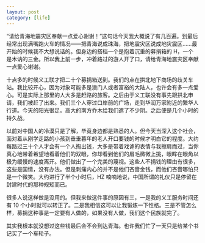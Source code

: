 ```yaml
---
layout: post
category: [life]
---
```


“请给青海地震灾区奉献一点爱心谢谢！”这句话今天我大概说了有几百遍。到最后经常出现满嘴跑火车的情况——把青海说成珠海，把地震灾区说成地灾震区……最开始的时候我不大想说话的。但身边的搭档一个是抱着沉重的募捐箱的 H，一个是木讷的三金。所以我上前一步，冲着路过的游人开了口，请给青海地震灾区奉献一点爱心谢谢。

十点多的时候义工联才把二十个募捐箱送到。我们的点在拱北地下商场的歧关车站。我比较开心，因为对象可能多是澳门人或者富裕的大陆人，也许会有多一点爱心。可是实际上那里的人大多是赶路的旅客。之后由于义工联没有事先跟拱北申请，我们被赶了出来。我们三个人穿过口岸前的广场，走到华润万家附近的繁华人行道。今天的阳光很足。高大的南方乔木给我们遮了不少阴。之后便是几个小时的持久战。

以前对中国人的冷漠只是了解，毕竟身边都是熟悉的人。但今天当深入这个社会，面对着从刚学走路的小孩到垂垂暮年的老人开口要钱的时候才明白它的程度。大约每路过三十个人才会有一个人掏出钱，大多是带着戏谑的表情与我擦肩而过，当你真心地带着希望地看着他们的双眼，你却看到他们的眉毛微微上挑，眼眸在眼角以极为缓慢的速度离开。他们做出了一个完美的蔑视。这些人不捐钱的理由有很多，这些是国情，没有办法。但是刺痛内心的并不是他们吝啬金钱，而他们吝啬哪怕只是一个微笑。大约进行了半个小时后，HZ 喃喃地说，中国所谓的礼仪只是停留在封建时代的那种规矩而已。

很多人说这样做是没用的。但我来做这件事的原因有三，一是我的义工服务时间还有 10 个小时就可以转正了。二是我相信这可以让我锻炼一下性格。三是不管怎么样，募捐这种事是一定要有人做的，如果没有人做，我们这个民族就完了。

其实我根本就没想过这些钱最后会不会到达青海。也许我们忙了一天只是给某个书记买了一个车轮子。
